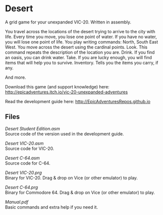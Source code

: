 # Desert

A grid game for your unexpanded VIC-20. Written in assembly.

You travel across the locations of the desert trying to arrive to the city with life.
Every time you move, you lose one point of water. If you have no water, you will lose one point of life. 
You play writing commands:
North, South East West. You move across the desert using the cardinal points. 
Look. This command repeats the description of the location you are. 
Drink. If you find an oasis, you can drink water.
Take. If you are lucky enough, you will find items that will help you to survive.
Inventory. Tells you the items you carry, if any.

And more.


Download this game (and support knowledge) here: http://epicadventures.itch.io/vic-20-unexpanded-adventures

Read the development guide here: http://EpicAdventuresRepos.github.io

## Files

*Desert Student Edition.asm*  
Source code of the version used in the development guide.

*Desert VIC-20.asm*  
Source code for VIC-20.

*Desert C-64.asm*  
Source code for C-64.

*Desert VIC-20.prg*  
Binary for VIC-20. Drag & drop on Vice (or other emulator) to play.

*Desert C-64.prg*  
Binary for Commodore 64. Drag & drop on Vice (or other emulator) to play.

*Manual.pdf*  
Basic commands and extra help if you need it.
